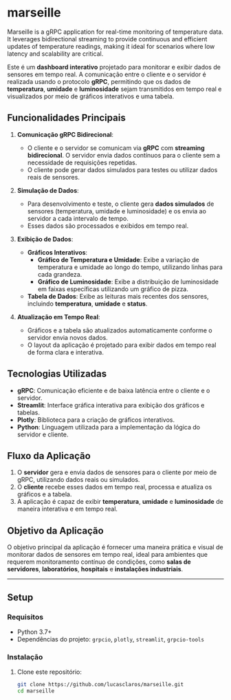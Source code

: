 # marseille
Marseille is a gRPC application for real-time monitoring of temperature data. It leverages bidirectional streaming to provide continuous and efficient updates of temperature readings, making it ideal for scenarios where low latency and scalability are critical.

Este é um **dashboard interativo** projetado para monitorar e exibir dados de sensores em tempo real. A comunicação entre o cliente e o servidor é realizada usando o protocolo **gRPC**, permitindo que os dados de **temperatura**, **umidade** e **luminosidade** sejam transmitidos em tempo real e visualizados por meio de gráficos interativos e uma tabela.

## Funcionalidades Principais

1. **Comunicação gRPC Bidirecional**:
   - O cliente e o servidor se comunicam via **gRPC** com **streaming bidirecional**. O servidor envia dados contínuos para o cliente sem a necessidade de requisições repetidas.
   - O cliente pode gerar dados simulados para testes ou utilizar dados reais de sensores.

2. **Simulação de Dados**:
   - Para desenvolvimento e teste, o cliente gera **dados simulados** de sensores (temperatura, umidade e luminosidade) e os envia ao servidor a cada intervalo de tempo.
   - Esses dados são processados e exibidos em tempo real.

3. **Exibição de Dados**:
   - **Gráficos Interativos**:
     - **Gráfico de Temperatura e Umidade**: Exibe a variação de temperatura e umidade ao longo do tempo, utilizando linhas para cada grandeza.
     - **Gráfico de Luminosidade**: Exibe a distribuição de luminosidade em faixas específicas utilizando um gráfico de pizza.
   - **Tabela de Dados**: Exibe as leituras mais recentes dos sensores, incluindo **temperatura**, **umidade** e **status**.

4. **Atualização em Tempo Real**:
   - Gráficos e a tabela são atualizados automaticamente conforme o servidor envia novos dados.
   - O layout da aplicação é projetado para exibir dados em tempo real de forma clara e interativa.

## Tecnologias Utilizadas

- **gRPC**: Comunicação eficiente e de baixa latência entre o cliente e o servidor.
- **Streamlit**: Interface gráfica interativa para exibição dos gráficos e tabelas.
- **Plotly**: Biblioteca para a criação de gráficos interativos.
- **Python**: Linguagem utilizada para a implementação da lógica do servidor e cliente.

## Fluxo da Aplicação

1. O **servidor** gera e envia dados de sensores para o cliente por meio de gRPC, utilizando dados reais ou simulados.
2. O **cliente** recebe esses dados em tempo real, processa e atualiza os gráficos e a tabela.
3. A aplicação é capaz de exibir **temperatura**, **umidade** e **luminosidade** de maneira interativa e em tempo real.

## Objetivo da Aplicação

O objetivo principal da aplicação é fornecer uma maneira prática e visual de monitorar dados de sensores em tempo real, ideal para ambientes que requerem monitoramento contínuo de condições, como **salas de servidores**, **laboratórios**, **hospitais** e **instalações industriais**.

---

## Setup

### Requisitos

- Python 3.7+
- Dependências do projeto: `grpcio`, `plotly`, `streamlit`, `grpcio-tools`

### Instalação

1. Clone este repositório:

   ```bash
   git clone https://github.com/lucasclaros/marseille.git
   cd marseille
